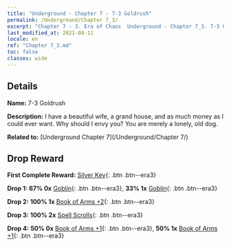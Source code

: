 ```yaml
---
title: "Underground - Chapter 7 - 7-3 Goldrush"
permalink: /Underground/Chapter 7_3/
excerpt: "Chapter 7 - 3. Era of Chaos  Underground - Chapter 7_3. 7-3 Goldrush"
last_modified_at: 2021-04-11
locale: en
ref: "Chapter 7_3.md"
toc: false
classes: wide
---
```


## Details

 **Name:** 7-3 Goldrush

 **Description:** I have a beautiful wife, a grand house, and as much money as I could ever want. Why should I envy you? You are merely a lonely, old dog.

 **Related to:** [Underground Chapter 7](/Underground/Chapter 7/)

## Drop Reward

 **First Complete Reward:** [Silver Key](/Items/con_693/){: .btn .btn--era3}

 **Drop 1:** **67% 0x** [Goblin](/Items/unt_217/){: .btn .btn--era3}, **33% 1x** [Goblin](/Items/unt_217/){: .btn .btn--era3}

 **Drop 2:** **100% 1x** [Book of Arms +2](/Items/mat_32/){: .btn .btn--era3}

 **Drop 3:** **100% 2x** [Spell Scrolls](/Items/con_694/){: .btn .btn--era3}

 **Drop 4:** **50% 0x** [Book of Arms +1](/Items/mat_25/){: .btn .btn--era3}, **50% 1x** [Book of Arms +1](/Items/mat_25/){: .btn .btn--era3}

